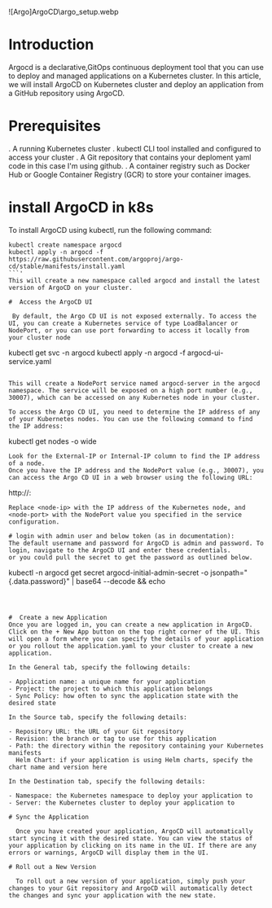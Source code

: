 

![Argo]ArgoCD\argo_setup.webp
# Introduction
 Argocd is a declarative,GitOps continuous deployment tool that you can use to deploy and managed applications on a Kubernetes cluster.
 In this article, we will install ArgoCD on Kubernetes cluster and deploy an application from a GitHub repository using ArgoCD.

# Prerequisites
. A running Kubernetes cluster
. kubectl CLI tool installed and configured to access your cluster
. A Git repository that contains your deploment yaml code in this case I'm using github.
. A container registry such as Docker Hub or Google Container Registry (GCR) to store your container images.

# install ArgoCD in k8s

To install ArgoCD using kubectl, run the following command:

```
kubectl create namespace argocd
kubectl apply -n argocd -f https://raw.githubusercontent.com/argoproj/argo-cd/stable/manifests/install.yaml
```'
This will create a new namespace called argocd and install the latest version of ArgoCD on your cluster.

#  Access the ArgoCD UI

 By default, the Argo CD UI is not exposed externally. To access the UI, you can create a Kubernetes service of type LoadBalancer or NodePort, or you can use port forwarding to access it locally from your cluster node

```
kubectl get svc -n argocd
kubectl apply -n argocd -f argocd-ui-service.yaml
```

This will create a NodePort service named argocd-server in the argocd namespace. The service will be exposed on a high port number (e.g., 30007), which can be accessed on any Kubernetes node in your cluster.

To access the Argo CD UI, you need to determine the IP address of any of your Kubernetes nodes. You can use the following command to find the IP address:
 ```
 kubectl get nodes -o wide
 ```
Look for the External-IP or Internal-IP column to find the IP address of a node.
Once you have the IP address and the NodePort value (e.g., 30007), you can access the Argo CD UI in a web browser using the following URL:

```
http://<node-ip>:<node-port>
```
Replace <node-ip> with the IP address of the Kubernetes node, and <node-port> with the NodePort value you specified in the service configuration.

# login with admin user and below token (as in documentation):
The default username and password for ArgoCD is admin and password. To login, navigate to the ArgoCD UI and enter these credentials.
or you could pull the secret to get the password as outlined below.

```
kubectl -n argocd get secret argocd-initial-admin-secret -o jsonpath="{.data.password}" | base64 --decode && echo
```



#  Create a new Application
Once you are logged in, you can create a new application in ArgoCD. Click on the + New App button on the top right corner of the UI. This will open a form where you can specify the details of your application or you rollout the application.yaml to your cluster to create a new application.

In the General tab, specify the following details:

- Application name: a unique name for your application
- Project: the project to which this application belongs
- Sync Policy: how often to sync the application state with the desired state

In the Source tab, specify the following details:

- Repository URL: the URL of your Git repository
- Revision: the branch or tag to use for this application
- Path: the directory within the repository containing your Kubernetes manifests
  Helm Chart: if your application is using Helm charts, specify the chart name and version here

In the Destination tab, specify the following details:

- Namespace: the Kubernetes namespace to deploy your application to
- Server: the Kubernetes cluster to deploy your application to

# Sync the Application

  Once you have created your application, ArgoCD will automatically start syncing it with the desired state. You can view the status of your application by clicking on its name in the UI. If there are any errors or warnings, ArgoCD will display them in the UI.

# Roll out a New Version

  To roll out a new version of your application, simply push your changes to your Git repository and ArgoCD will automatically detect the changes and sync your application with the new state.
